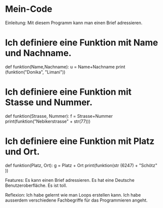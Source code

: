 # Mein-Code


Einleitung: Mit diesem Programm kann man einen Brief adressieren. 

# Ich definiere eine Funktion mit Name und Nachname.
def funktion(Name,Nachname):
    u = Name+Nachname
print (funktion("Donika", "Limani"))

# Ich definiere eine Funktion mit Stasse und Nummer.
def funktion(Strasse, Nummer):
    f = Strasse+Nummer
print(funktion("Nebikerstrasse" + str(77)))

# Ich definiere eine Funktion mit Platz und Ort.
def funktion(Platz, Ort):
    g = Platz + Ort
print(funktion(str (6247) + "Schötz" ))


Features: Es kann einen Brief adressieren. Es hat eine Deutsche Benutzeroberfläche. Es ist toll. 

Reflexion: Ich habe gelernt wie man Loops erstellen kann.
Ich habe ausserdem verschiedene Fachbegriffe für das Programmieren angeht.
